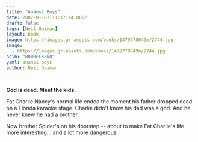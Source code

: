 ```yaml
---
title: "Anansi Boys"
date: 2007-01-07T11:17:44.000Z
draft: false
tags: [Neil Gaiman]
layout: book
image: https://images.gr-assets.com/books/1479778049m/2744.jpg
image: 
  - https://images.gr-assets.com/books/1479778049m/2744.jpg
asin: "B000FCKENQ"
yaml: anansi-boys
author: Neil Gaiman

---
```


**God is dead. Meet the kids.**  
  
Fat Charlie Nancy's normal life ended the moment his father dropped dead on a Florida karaoke stage. Charlie didn't know his dad was a god. And he never knew he had a brother.   
  
Now brother Spider's on his doorstep -- about to make Fat Charlie's life more interesting... and a lot more dangerous.